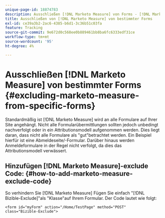 ```yaml
---
unique-page-id: 18874783
description: Ausschließen [!DNL Marketo Measure] von Forms - [!DNL Marketo Measure]
title: Ausschließen von [!DNL Marketo Measure] von bestimmter Forms
exl-id: ce39a3b2-2ac6-4385-b6d1-3c36b51c03fa
feature: Tracking
source-git-commit: 9e672d0c568ee0b889461bb8ba6fc6333edf31ce
workflow-type: tm+mt
source-wordcount: '95'
ht-degree: 4%

---
```


# Ausschließen [!DNL Marketo Measure] von bestimmter Forms {#excluding-marketo-measure-from-specific-forms}

Standardmäßig ist [!DNL Marketo Measure] wird an alle Formulare auf Ihrer Site angehängt. Nicht alle Formularübermittlungen sollten jedoch unbedingt nachverfolgt oder in ein Attributionsmodell aufgenommen werden. Dies liegt daran, dass nicht alle Formulare als &quot;gut&quot;betrachtet werden. Ein Beispiel hierfür ist eine Abmeldeseite/-Formular. Darüber hinaus werden Anmeldeformulare in der Regel nicht verfolgt, da dies das Attributionsmodell verwässert.

## Hinzufügen [!DNL Marketo Measure]-exclude Code:  {#how-to-add-marketo-measure-exclude-code}

So verhindern Sie [!DNL Marketo Measure] Fügen Sie einfach &quot;[!DNL Bizible-Exclude]&quot;als &quot;Klasse&quot;auf Ihrem Formular. Der Code lautet wie folgt:

`<form id="myForm" action="/Home/TestPage" method="POST" class="Bizible-Exclude">`
